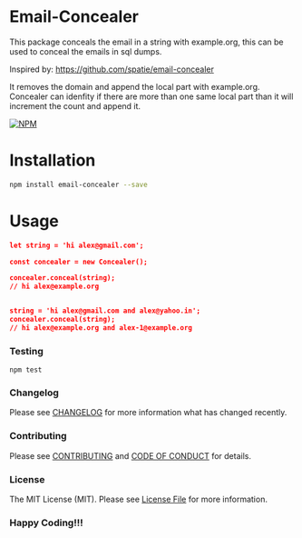 # Email-Concealer

This package conceals the email in a string with example.org, this can be used to conceal the emails in sql dumps.

Inspired by: https://github.com/spatie/email-concealer

It removes the domain and append the local part with example.org. Concealer can idenfity if there are more than one same local part than it will increment the count and append it.

[![NPM](https://nodei.co/npm/email-concealer.png?downloads=true&downloadRank=true&stars=true)](https://www.npmjs.com/package/email-concealer)

# Installation
```bash
npm install email-concealer --save
```

# Usage
```json
let string = 'hi alex@gmail.com';

const concealer = new Concealer();

concealer.conceal(string);
// hi alex@example.org


string = 'hi alex@gmail.com and alex@yahoo.in';
concealer.conceal(string);
// hi alex@example.org and alex-1@example.org
```

### Testing

    npm test

### Changelog

Please see [CHANGELOG](CHANGELOG.md) for more information what has changed recently.

### Contributing

Please see [CONTRIBUTING](CONTRIBUTING.md) and [CODE OF CONDUCT](CODE_OF_CONDUCT.md) for details.

### License

The MIT License (MIT). Please see [License File](LICENSE) for more information.

### Happy Coding!!!
